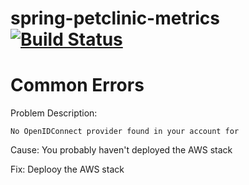# spring-petclinic-metrics [![Build Status](https://github.com/joegalley/spring-petclinic-metrics/actions/workflows/deploy.yml/badge.svg)](https://github.com/joegalley/spring-petclinic-metrics/actions/workflows/deploy.yml)

# Common Errors

Problem Description:
```
No OpenIDConnect provider found in your account for
```

Cause:
You probably haven't deployed the AWS stack

Fix:
Deplooy the AWS stack


